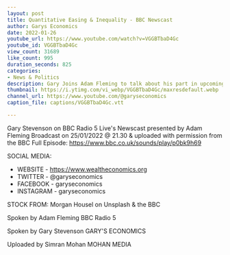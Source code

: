 ```yaml
---
layout: post
title: Quantitative Easing & Inequality - BBC Newscast
author: Garys Economics
date: 2022-01-26
youtube_url: https://www.youtube.com/watch?v=VGGBTbaD4Gc
youtube_id: VGGBTbaD4Gc
view_count: 31689
like_count: 995
duration_seconds: 825
categories:
- News & Politics
description: Gary Joins Adam Fleming to talk about his part in upcoming BBC2 documentary "The Decade the Rich Won" https://www.bbc.co.uk/iplayer/episode/m0013xcf/the-decade-the-rich-won-series-1-episode-1 He explains Quantitative Easing and questions why the media and politicians have not considered a wealth tax.
thumbnail: https://i.ytimg.com/vi_webp/VGGBTbaD4Gc/maxresdefault.webp
channel_url: https://www.youtube.com/@garyseconomics
caption_file: captions/VGGBTbaD4Gc.vtt

---
```


Gary Stevenson on BBC Radio 5 Live's Newscast presented by Adam Fleming
Broadcast on 25/01/2022 @ 21.30 & uploaded with permission from the BBC
Full Episode: https://www.bbc.co.uk/sounds/play/p0bk9h69


SOCIAL MEDIA:
- WEBSITE - https://www.wealtheconomics.org
- TWITTER - @garyseconomics
- FACEBOOK - garyseconomics
- INSTAGRAM - garyseconomics


STOCK FROM:
Morgan Housel on Unsplash & the BBC


Spoken by Adam Fleming
BBC Radio 5


Spoken by Gary Stevenson
GARY'S ECONOMICS


Uploaded by Simran Mohan 
MOHAN MEDIA
